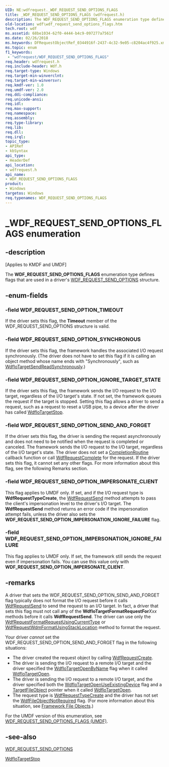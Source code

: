 ```yaml
---
UID: NE:wdfrequest._WDF_REQUEST_SEND_OPTIONS_FLAGS
title: _WDF_REQUEST_SEND_OPTIONS_FLAGS (wdfrequest.h)
description: The WDF_REQUEST_SEND_OPTIONS_FLAGS enumeration type defines flags that are used in a driver's WDF_REQUEST_SEND_OPTIONS structure.
old-location: wdf\wdf_request_send_options_flags.htm
tech.root: wdf
ms.assetid: 68be1034-62f0-4444-b4c9-097277a7561f
ms.date: 02/26/2018
ms.keywords: DFRequestObjectRef_0344916f-2437-4c32-9e05-c8204ac4f925.xml, WDF_REQUEST_SEND_OPTIONS_FLAGS, WDF_REQUEST_SEND_OPTIONS_FLAGS enumeration, WDF_REQUEST_SEND_OPTION_IGNORE_TARGET_STATE, WDF_REQUEST_SEND_OPTION_IMPERSONATE_CLIENT, WDF_REQUEST_SEND_OPTION_IMPERSONATION_IGNORE_FAILURE, WDF_REQUEST_SEND_OPTION_SEND_AND_FORGET, WDF_REQUEST_SEND_OPTION_SYNCHRONOUS, WDF_REQUEST_SEND_OPTION_TIMEOUT, _WDF_REQUEST_SEND_OPTIONS_FLAGS, kmdf.wdf_request_send_options_flags, wdf.wdf_request_send_options_flags, wdfrequest/WDF_REQUEST_SEND_OPTIONS_FLAGS, wdfrequest/WDF_REQUEST_SEND_OPTION_IGNORE_TARGET_STATE, wdfrequest/WDF_REQUEST_SEND_OPTION_IMPERSONATE_CLIENT, wdfrequest/WDF_REQUEST_SEND_OPTION_IMPERSONATION_IGNORE_FAILURE, wdfrequest/WDF_REQUEST_SEND_OPTION_SEND_AND_FORGET, wdfrequest/WDF_REQUEST_SEND_OPTION_SYNCHRONOUS, wdfrequest/WDF_REQUEST_SEND_OPTION_TIMEOUT
ms.topic: enum
f1_keywords:
 - "wdfrequest/WDF_REQUEST_SEND_OPTIONS_FLAGS"
req.header: wdfrequest.h
req.include-header: Wdf.h
req.target-type: Windows
req.target-min-winverclnt: 
req.target-min-winversvr: 
req.kmdf-ver: 1.0
req.umdf-ver: 2.0
req.ddi-compliance: 
req.unicode-ansi: 
req.idl: 
req.max-support: 
req.namespace: 
req.assembly: 
req.type-library: 
req.lib: 
req.dll: 
req.irql: 
topic_type:
- APIRef
- kbSyntax
api_type:
- HeaderDef
api_location:
- wdfrequest.h
api_name:
- WDF_REQUEST_SEND_OPTIONS_FLAGS
product:
- Windows
targetos: Windows
req.typenames: WDF_REQUEST_SEND_OPTIONS_FLAGS
---
```


# _WDF_REQUEST_SEND_OPTIONS_FLAGS enumeration


## -description


<p class="CCE_Message">[Applies to KMDF and UMDF]</p>

The <b>WDF_REQUEST_SEND_OPTIONS_FLAGS</b> enumeration type defines flags that are used in a driver's <a href="https://docs.microsoft.com/windows-hardware/drivers/ddi/wdfrequest/ns-wdfrequest-_wdf_request_send_options">WDF_REQUEST_SEND_OPTIONS</a> structure.


## -enum-fields




### -field WDF_REQUEST_SEND_OPTION_TIMEOUT

If the driver sets this flag, the <b>Timeout</b> member of the WDF_REQUEST_SEND_OPTIONS structure is valid.


### -field WDF_REQUEST_SEND_OPTION_SYNCHRONOUS

If the driver sets this flag, the framework handles the associated I/O request synchronously. (The driver does not have to set this flag if it is calling an object method whose name ends with "Synchronously", such as <a href="https://docs.microsoft.com/windows-hardware/drivers/ddi/wdfiotarget/nf-wdfiotarget-wdfiotargetsendreadsynchronously">WdfIoTargetSendReadSynchronously</a>.)


### -field WDF_REQUEST_SEND_OPTION_IGNORE_TARGET_STATE

If the driver sets this flag, the framework sends the I/O request to the I/O target, regardless of the I/O target's state. If not set, the framework queues the request if the target is stopped. Setting this flag allows a driver to send a request, such as a request to reset a USB pipe, to a device after the driver has called <a href="https://docs.microsoft.com/windows-hardware/drivers/ddi/wdfiotarget/nf-wdfiotarget-wdfiotargetstop">WdfIoTargetStop</a>.


### -field WDF_REQUEST_SEND_OPTION_SEND_AND_FORGET

If the driver sets this flag, the driver is sending the request asynchronously and does not need to be notified when the request is completed or canceled. The framework sends the I/O request to the I/O target, regardless of the I/O target's state. The driver does not set a <a href="https://docs.microsoft.com/windows-hardware/drivers/ddi/wdfrequest/nc-wdfrequest-evt_wdf_request_completion_routine">CompletionRoutine</a> callback function or call <a href="https://docs.microsoft.com/windows-hardware/drivers/ddi/wdfrequest/nf-wdfrequest-wdfrequestcomplete">WdfRequestComplete</a> for the request. If the driver sets this flag, it cannot set any other flags. For more information about this flag, see the following Remarks section.


### -field WDF_REQUEST_SEND_OPTION_IMPERSONATE_CLIENT

This flag applies to UMDF only. If set, and if the I/O request type is <b>WdfRequestTypeCreate</b>, the <a href="https://docs.microsoft.com/windows-hardware/drivers/ddi/wdfrequest/nf-wdfrequest-wdfrequestsend">WdfRequestSend</a> method attempts to pass the client's impersonation level to the driver's I/O target. The <b>WdfRequestSend</b> method returns an error code if the impersonation attempt fails, unless the driver also sets the <b>WDF_REQUEST_SEND_OPTION_IMPERSONATION_IGNORE_FAILURE</b> flag.


### -field WDF_REQUEST_SEND_OPTION_IMPERSONATION_IGNORE_FAILURE

This flag applies to UMDF only. If set, the framework still sends the request even if impersonation fails.  You can use this value only with <b>WDF_REQUEST_SEND_OPTION_IMPERSONATE_CLIENT</b>.


## -remarks



A driver that sets the WDF_REQUEST_SEND_OPTION_SEND_AND_FORGET flag typically does not format the I/O request before it calls <a href="https://docs.microsoft.com/windows-hardware/drivers/ddi/wdfrequest/nf-wdfrequest-wdfrequestsend">WdfRequestSend</a> to send the request to an I/O target. In fact, a driver that sets this flag must not call any of the <b>WdfIoTargetFormatRequestFor</b><i>Xxx</i> methods before it calls <b>WdfRequestSend</b>. The driver can use only the <a href="https://docs.microsoft.com/windows-hardware/drivers/ddi/wdfrequest/nf-wdfrequest-wdfrequestformatrequestusingcurrenttype">WdfRequestFormatRequestUsingCurrentType</a> or <a href="https://docs.microsoft.com/windows-hardware/drivers/ddi/wdfrequest/nf-wdfrequest-wdfrequestwdmformatusingstacklocation">WdfRequestWdmFormatUsingStackLocation</a> method to format the request.

Your driver <i>cannot</i> set the WDF_REQUEST_SEND_OPTION_SEND_AND_FORGET flag in the following situations:

<ul>
<li>
The driver created the request object by calling <a href="https://docs.microsoft.com/windows-hardware/drivers/ddi/wdfrequest/nf-wdfrequest-wdfrequestcreate">WdfRequestCreate</a>.

</li>
<li>
The driver is sending the I/O request to a remote I/O target and the driver specified the <a href="https://docs.microsoft.com/windows-hardware/drivers/ddi/wdfiotarget/ne-wdfiotarget-_wdf_io_target_open_type">WdfIoTargetOpenByName</a> flag when it called <a href="https://docs.microsoft.com/windows-hardware/drivers/ddi/wdfiotarget/nf-wdfiotarget-wdfiotargetopen">WdfIoTargetOpen</a>.

</li>
<li>
The driver is sending the I/O request to a remote I/O target, and the driver specified both the <a href="https://docs.microsoft.com/windows-hardware/drivers/ddi/wdfiotarget/ne-wdfiotarget-_wdf_io_target_open_type">WdfIoTargetOpenUseExistingDevice</a> flag and a <a href="https://docs.microsoft.com/windows-hardware/drivers/ddi/wdfiotarget/ns-wdfiotarget-_wdf_io_target_open_params">TargetFileObject</a> pointer when it called <a href="https://docs.microsoft.com/windows-hardware/drivers/ddi/wdfiotarget/nf-wdfiotarget-wdfiotargetopen">WdfIoTargetOpen</a>.

</li>
<li>
The request type is <a href="https://docs.microsoft.com/windows-hardware/drivers/ddi/wdfrequest/ne-wdfrequest-_wdf_request_type">WdfRequestTypeCreate</a> and the driver has not set the <a href="https://docs.microsoft.com/windows-hardware/drivers/ddi/wdfdevice/ne-wdfdevice-_wdf_fileobject_class">WdfFileObjectNotRequired</a> flag. (For more information about this situation, see <a href="https://docs.microsoft.com/windows-hardware/drivers/wdf/framework-file-objects">Framework File Objects</a>.)

</li>
</ul>
For the UMDF version of this enumeration, see <a href="https://docs.microsoft.com/windows-hardware/drivers/ddi/wdfrequest/ne-wdfrequest-_wdf_request_send_options_flags">WDF_REQUEST_SEND_OPTIONS_FLAGS (UMDF)</a>.




## -see-also




<a href="https://docs.microsoft.com/windows-hardware/drivers/ddi/wdfrequest/ns-wdfrequest-_wdf_request_send_options">WDF_REQUEST_SEND_OPTIONS</a>



<a href="https://docs.microsoft.com/windows-hardware/drivers/ddi/wdfiotarget/nf-wdfiotarget-wdfiotargetstop">WdfIoTargetStop</a>
 

 

